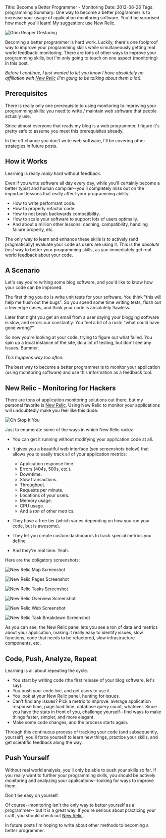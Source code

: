 Title: Become a Better Programmer - Monitoring
Date: 2012-08-26
Tags: programming
Summary: One way to become a better programmer is to increase your usage of application monitoring software.  You'd be surprised how much you'll learn!  My suggestion: use New Relic.


![Grim Reaper Gesturing][]


Becoming a better programmer is hard work.  Luckily, there's one foolproof way
to improve your programming skills while simultaneously getting real world
feedback: monitoring.  There are tons of other ways to improve your programming
skills, but I'm only going to touch on one aspect (monitoring) in this post.

*Before I continue, I just wanted to let you know I have absolutely no
affiliation with [New Relic][] (I'm going to be talking about them a lot).*


## Prerequisites

There is really only one prerequisite to using monitoring to improving your
programming skills: you need to write / maintain web software that people
actually use.

Since almost everyone that reads my blog is a web programmer, I figure it's
pretty safe to assume you meet this prerequisites already.

In the off chance you don't write web software, I'll be covering other
strategies in future posts.


## How it Works

Learning is really *really* hard without feedback.

Even if you write software all day every day, while you'll certainly become a
better typist and human compiler--you'll completely miss out on the important
lessons that really affect your programming ability:

-   How to write performant code.
-   How to properly refactor code.
-   How to not break backwards compatibility.
-   How to scale your software to support lots of users optimally.
-   And about a million other lessons: caching, compatibility, handling failure
    properly, etc.

The only way to learn and enhance these skills is to actively (and
pragmatically) evaluate your code as users are using it.  This is the *absolute
best* way to better your programming skills, as you immediately get real world
feedback about your code.


## A Scenario

Let's say you're writing some blog software, and you'd like to know how your
code can be improved.

The first thing you do is write unit tests for your software.  You think "this
will help me flush out the bugs".  So you spend some time writing tests, flush
out a few edge cases, and think your code is absolutely flawless.

Later that night you get an email from a user saying your blogging software is
slow, and errors our constantly.  You feel a bit of a rush: "what could have
gone wrong?"

So now you're looking at your code, trying to figure out what failed.  You spin
up a local instance of the site, do a lot of testing, but don't see any issues.
Bummer.

*This happens way too often.*

The best way to become a better programmer is to monitor your application
(using monitoring software) and use this information as a feedback tool.


## New Relic - Monitoring for Hackers

There are tons of application monitoring solutions out there, but my personal
favorite is [New Relic][New Relic].  Using New Relic to monitor your
applications will undoubtedly make you feel like this dude:

![Oh Stop It You][]

Just to enumerate some of the ways in which New Relic rocks:

-   You can get it running without modifying your application code at all.
-   It gives you a beautiful web interface (see screenshots below) that allows
    you to easily track all of your application metrics:
    -   Application response time.
    -   Errors (404s, 500s, etc.).
    -   Downtime.
    -   Slow transactions.
    -   Throughput.
    -   Requests per minute.
    -   Locations of your users.
    -   Memory usage.
    -   CPU usage.
    -   And a *ton* of other metrics. 

-   They have a free tier (which varies depending on how you run your code, but
    is awesome).
-   They let you create custom dashboards to track special metrics you define.
-   And they're real time.  Yeah.

Here are the obligatory screenshots:

![New Relic Map Screenshot][]

![New Relic Pages Screenshot][]

![New Relic Tasks Screenshot][]

![New Relic Overview Screenshot][]

![New Relic Web Screenshot][]

![New Relic Task Breakdown Screenshot][]

As you can see, the New Relic panel lets you see a ton of data and metrics about
your application, making it really easy to identify issues, slow functions, code
that needs to be refactored, slow infrastructure components, etc.


## Code, Push, Analyze, Repeat

Learning is all about repeating the cycle.

-   You start by writing code (the first release of your blog software, let's
    say).
-   You push your code live, and get users to use it.
-   You look at your New Relic panel, hunting for issues.
-   Can't find any issues? Pick a metric to improve: average application
    response time, page load time, database query count, whatever.  Since you
    have the stats in front of you, challenge yourself--find ways to make things
    faster, simpler, and more elegant.
-   Make some code changes, and the process starts again.

Through this continuous process of tracking your code (and subsequently,
yourself), you'll force yourself to learn new things, practice your skills, and
get scientific feedback along the way.


## Push Yourself

Without real world analysis, you'll only be able to push your skills so far.
If you really want to further your programming skills, you should be actively
monitoring and analyzing your applications--looking for ways to improve them.

Don't be easy on yourself.

Of course--monitoring isn't the only way to better yourself as a programmer--
but it is a great way.  If you're serious about practicing your craft, you
should check out [New Relic][New Relic].

In future posts I'm hoping to write about other methods to becoming a better
programmer.


  [Grim Reaper Gesturing]: {filename}/images/2012/grim-reaper-gesturing.png "Grim Reaper Gesturing"
  [New Relic]: http://newrelic.com/ "NewRelic - Shit just got real for programmers."
  [Oh Stop It You]: {filename}/images/2012/oh-stop-it-you.png "Oh Stop It You"
  [New Relic Map Screenshot]: {filename}/images/2012/newrelic-map-screenshot.png "New Relic Map Screenshot"
  [New Relic Pages Screenshot]: {filename}/images/2012/newrelic-pages-screenshot.png "New Relic Pages Screenshot"
  [New Relic Tasks Screenshot]: {filename}/images/2012/newrelic-tasks-screenshot.png "New Relic Tasks Screenshot"
  [New Relic Overview Screenshot]: {filename}/images/2012/newrelic-overview-screenshot.png "New Relic Overview Screenshot"
  [New Relic Web Screenshot]: {filename}/images/2012/newrelic-web-screenshot.png "New Relic Web Screenshot"
  [New Relic Task Breakdown Screenshot]: {filename}/images/2012/newrelic-task-breakdown-screenshot.png "New Relic Task Breakdown Screenshot"
